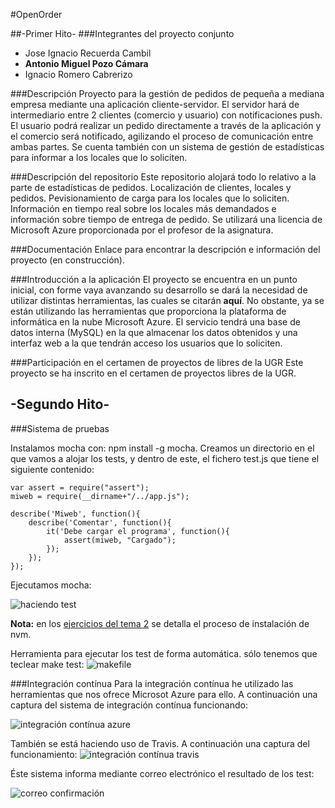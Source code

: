 #OpenOrder

##-Primer Hito-
###Integrantes del proyecto conjunto
- Jose Ignacio Recuerda Cambil
- **Antonio Miguel Pozo Cámara**
- Ignacio Romero Cabrerizo

###Descripción
Proyecto para la gestión de pedidos de pequeña a mediana empresa mediante una aplicación cliente-servidor. El servidor hará de intermediario entre 2 clientes (comercio y usuario) con notificaciones push. El usuario podrá realizar un pedido directamente a través de la aplicación y el comercio será notificado, agilizando el proceso de comunicación entre ambas partes. Se cuenta también con un sistema de gestión de estadísticas para informar a los locales que lo soliciten.

###Descripción del repositorio
Este repositorio alojará todo lo relativo a la parte de estadísticas de pedidos. Localización de clientes, locales y pedidos. Pevisionamiento de carga para los locales que lo soliciten. Información en tiempo real sobre los locales más demandados e información sobre tiempo de entrega de pedido. 
Se utilizará una licencia de Microsoft Azure proporcionada por el profesor de la asignatura.

###Documentación
Enlace para encontrar la descripción e información del proyecto (en construcción).

###Introducción a la aplicación
El proyecto se encuentra en un punto inicial, con forme vaya avanzando su desarrollo se dará la necesidad de utilizar distintas herramientas, las cuales se citarán **aquí**.
No obstante, ya se están utilizando las herramientas que proporciona la plataforma de informática en la nube Microsoft Azure. El servicio tendrá una base de datos interna (MySQL) en la que almacenar los datos obtenidos y una interfaz web a la que tendrán acceso los usuarios que lo soliciten.

###Participación en el certamen de proyectos de libres de la UGR
Este proyecto se ha inscrito en el certamen de proyectos libres de la UGR.



##	-Segundo Hito-

###Sistema de pruebas

Instalamos mocha con: npm install -g mocha. Creamos un directorio en el que vamos a alojar los tests, y dentro de este, el fichero test.js que tiene el siguiente contenido:

```
var assert = require("assert");
miweb = require(__dirname+"/../app.js");

describe('Miweb', function(){
    describe('Comentar', function(){
        it('Debe cargar el programa', function(){
            assert(miweb, "Cargado");
        });
    });
});
```

Ejecutamos mocha:

![haciendo test](http://s2.subirimagenes.com/imagen/previo/thump_9485866test.png)

**Nota:** en los [ejercicios del tema 2](https://github.com/AntonioPozo/IV-2015-16/blob/master/ejercicios/AntonioPozo/Tema2.md) se detalla el proceso de instalación de nvm. 

Herramienta para ejecutar los test de forma automática. sólo tenemos que teclear make test:
![makefile](http://s2.subirimagenes.com/imagen/previo/thump_9486182makefile.png)


###Integración contínua
Para la integración contínua he utilizado las herramientas que nos ofrece Microsot Azure para ello. A continuación una captura del sistema de integración contínua funcionando:

![integración contínua azure](http://s2.subirimagenes.com/imagen/previo/thump_9485832imementacioncontinua.png)

También se está haciendo uso de Travis. A continuación una captura del funcionamiento:
![integración contínua travis](http://s2.subirimagenes.com/imagen/previo/thump_9485902travis.png)

Éste sistema informa mediante correo electrónico el resultado de los test:

![correo confirmación](http://s2.subirimagenes.com/imagen/previo/thump_9485904correo.png)


